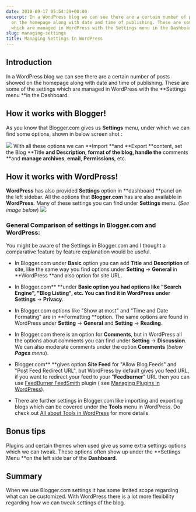 ```yaml
---
date: 2010-09-17 05:54:29+00:00
excerpt: In a WordPress blog we can see there are a certain number of posts showed
  on the homepage along with date and time of publishing. These are some of the settings
  which are managed in WordPress with the Settings menu in the Dashboard
slug: managing-settings
title: Managing Settings In WordPress
---
```


## Introduction




In a WordPress blog we can see there are a certain number of posts showed on the homepage along with date and time of publishing. These are some of the settings which are managed in WordPress with the **Settings menu **in the Dashboard.





## How it works with Blogger!


As you know that Blogger.com gives us **Settings** menu, under which we can find some options, shown in below screen shot :

[![](https://rtcamp.com/wp-content/uploads/2010/09/settingblogger-blogger-to-wordpress-600x77.png)](https://rtcamp.com/wp-content/uploads/2010/09/settingblogger-blogger-to-wordpress-600x77.png)
With all these options we can **Import **and **Export **content, set the Blog **Title **and **Description**, format of the blog, handle the** comments **and **manage archives**, **email**, **Permissions**, etc.


## How it works with WordPress!


**WordPress** has also provided **Settings** option in **dashboard **panel on the left sidebar. All the options that **Blogger.com** has are also available in **WordPress**. Many of these settings you can find under **Settings** menu. (_See image below_)
[![](https://rtcamp.com/wp-content/uploads/2010/09/setting-blogger-to-wordpress.png)](https://rtcamp.com/wp-content/uploads/2010/09/setting-blogger-to-wordpress.png)


### General Comparison of settings in Blogger.com and WordPress:


You might be aware of the Settings in Blogger.com and I thought a comparative feature by feature explanation would be useful.



	
  * In Blogger.com under **Basic** option you can add **Title** and **Description** of site, like the same way you find options under **Setting** -> **General** in **WordPress **and also option for site URL.

	
  * In Blogger.com** **under **Basic **option you had options like "**Search Engine**", "**Blog Listing**", etc. You can find it in WordPress under** Settings** -> **Privacy**.

	
  * In Blogger.com options like "Show at most" and "Time and Date Formating" are in **Formatting **option. The same options are found in WordPress under **Setting** -> **General** and **Setting** -> **Reading**.

	
  * In Blogger.com there is an option for **Comments**, but in WordPress all the options about comments you can find under **Setting** -> **Discussion**. We can also moderate comments under the option **Comments** (_below **Pages** menu_).

	
  * Blogger.com** **gives option **Site Feed** for "Allow Blog Feeds" and "Post Feed Redirect URL", but WordPress by default gives you feed URL, if you want to redirect your feed to your "**Feedburner**" URL then you can use [FeedBurner FeedSmith](http://wpgpl.com/wordpress-plugins/feedburner-feedsmith-wordpress-plugin/) plugin ( see [Managing Plugins in WordPress](http://bloggertowp.org/managing-plugins-in-wordpress)).

	
  * There are further settings in Blogger.com like importing and exporting blogs which can be covered under the **Tools** menu in WordPress. Do check out [All about Tools in WordPress](https://rtcamp.com/blogger-to-wordpress/tutorials/user-guide/) for more details.




## Bonus tips


Plugins and certain themes when used give us some extra settings options which we can tweak. These options often show up under the **Settings Menu **on the left side bar of the **Dashboard**.


## Summary


When we use Blogger.com settings it has some limited scope regarding what can be customized. With WordPress there is a lot more flexibility regarding how we can tweak settings of the blog.
